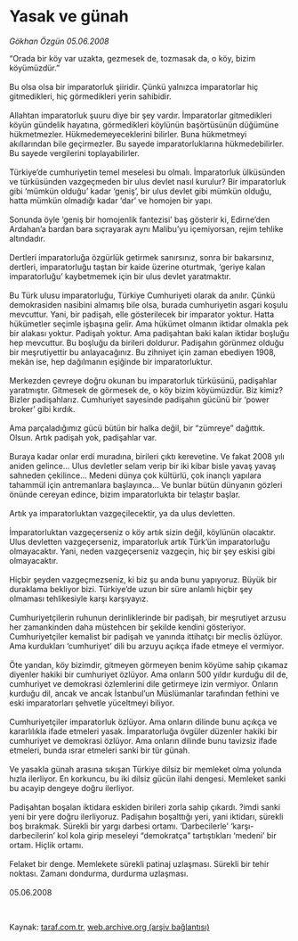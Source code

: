 # Yasak ve günah

*Gökhan Özgün 05.06.2008*

<div class="taraf_structure_2col_1zq">
<div class="margen_n">



 <p>“Orada bir köy var uzakta, gezmesek de, tozmasak da, o köy, bizim köyümüzdür.” <br/>
<br/>
Bu olsa olsa bir imparatorluk şiiridir. Çünkü yalnızca imparatorlar hiç gitmedikleri, hiç görmedikleri yerin sahibidir.<br/>
<br/>
Allahtan imparatorluk şuuru diye bir şey vardır. İmparatorlar gitmedikleri köyün gündelik hayatına, görmedikleri köylünün başörtüsünün düğümüne hükmetmezler. Hükmedemeyeceklerini bilirler. Buna hükmetmeyi akıllarından bile geçirmezler. Bu sayede imparatorluklarına hükmedebilirler. Bu sayede vergilerini toplayabilirler.<br/>
<br/>
Türkiye’de cumhuriyetin temel meselesi bu olmalı. İmparatorluk ülküsünden ve türküsünden vazgeçmeden bir ulus devlet nasıl kurulur? Bir imparatorluk gibi ‘mümkün olduğu’ kadar ‘geniş’, bir ulus devlet gibi mümkün olduğu, hatta mümkün olmadığı kadar ‘dar’ ve homojen bir yapı. <br/>
<br/>
Sonunda öyle ‘geniş bir homojenlik fantezisi’ baş gösterir ki, Edirne’den Ardahan’a bardan bara sıçrayarak aynı Malibu’yu içemiyorsan, rejim tehlike altındadır. <br/>
<br/>
Dertleri imparatorluğa özgürlük getirmek sanırsınız, sonra bir bakarsınız, dertleri, imparatorluğu taştan bir kaide üzerine oturtmak, ‘geriye kalan imparatorluğu’ kaybetmemek için bir ulus devlet yaratmaktır. <br/>
<br/>
Bu Türk ulusu imparatorluğu, Türkiye Cumhuriyeti olarak da anılır. Çünkü demokrasiden nasibini almamış bile olsa, burada cumhuriyetin asgari koşulu mevcuttur. Yani, bir padişah, elle gösterilecek bir imparator yoktur. Hatta hükümetler seçimle işbaşına gelir. Ama hükümet olmanın iktidar olmakla pek bir alakası yoktur. Padişah yoktur. Ama padişahtan baki kalan iktidar boşluğu hep mevcuttur. Bu boşluğu da birileri doldurur. Padişahın görünmez olduğu bir meşrutiyettir bu anlayacağınız. Bu zihniyet için zaman ebediyen 1908, mekân ise, hep dağılmanın eşiğinde bir imparatorluktur.<br/>
<br/>
Merkezden çevreye doğru okunan bu imparatorluk türküsünü, padişahlar yaratmıştır. Gitmesek de görmesek de, o köy bizim köyümüzdür. Biz kimiz? Bizler padişahlarız. Cumhuriyet sayesinde padişahın gücünü bir ‘power broker’ gibi kırdık. <br/>
<br/>
Ama parçaladığımız gücü bütün bir halka değil, bir “zümreye” dağıttık. Olsun. Artık padişah yok, padişahlar var. <br/>
<br/>
Buraya kadar onlar erdi muradına, birileri çıktı kerevetine. Ve fakat 2008 yılı aniden gelince... Ulus devletler selam verip bir iki kibar bisle yavaş yavaş sahneden çekilince... Medeni dünya çok kültürlü, çok inançlı yapılara tahammül için antremanlara başlayınca... Ve bunlar bütün dünyanın gözleri önünde cereyan edince, bizim imparatorlukta bir telaştır başlar.<br/>
<br/>
Artık ya imparatorluktan vazgeçilecektir, ya da ulus devletten. <br/>
<br/>
İmparatorluktan vazgeçerseniz o köy artık sizin değil, köylünün olacaktır. Ulus devletten vazgeçerseniz, imparatorluk artık Türk’ün imparatorluğu olmayacaktır. Yani, neden vazgeçerseniz vazgeçin, hiç bir şey eskisi gibi olmayacaktır.<br/>
<br/>
Hiçbir şeyden vazgeçmezseniz, ki biz şu anda bunu yapıyoruz. Büyük bir duraklama bekliyor bizi. Türkiye’de uzun bir süre anlamlı hiçbir şey olmaması tehlikesiyle karşı karşıyayız.<br/>
<br/>
Cumhuriyetçilerin ruhunun derinliklerinde bir padişah, bir meşrutiyet arzusu her zamankinden daha müstehcen bir şekilde kendini gösteriyor. Cumhuriyetçiler kemalist bir padişah ve yanında ittihatçı bir meclis özlüyor. Ama kurdukları ‘cumhuriyet’ dili bu arzuyu açıkça ifade etmeye el vermiyor.<br/>
<br/>
Öte yandan, köy bizimdir, gitmeyen görmeyen benim köyüme sahip çıkamaz diyenler hakiki bir cumhuriyet özlüyor. Ama onların 500 yıldır kurduğu dil de, cumhuriyet ve demokrasi özlemlerini dile getirmeye izin vermiyor. Onların kurduğu dil, ancak ve ancak İstanbul’un Müslümanlar tarafından fethini ve eski imparatorları şehvetle yüceltmeyi biliyor.<br/>
<br/>
Cumhuriyetçiler imparatorluk özlüyor. Ama onların dilinde bunu açıkça ve kararlılıkla ifade etmeleri yasak. İmparatorluğa övgüler düzenler hakiki bir cumhuriyet ve demokrasi özlüyor. Ama onların dilinde bunu tavizsiz ifade etmeleri, bunda ısrar etmeleri sanki bir tür günah. <br/>
<br/>
Ve yasakla günah arasına sıkışan Türkiye dilsiz bir memleket olma yolunda hızla ilerliyor. En korkuncu, bu iki dilsiz gücün ilahi dengesi. Memleket sanki bu acayip dengeye doğru ilerliyor.<br/>
<br/>
Padişahtan boşalan iktidara eskiden birileri zorla sahip çıkardı. ?imdi sanki yeni bir yere doğru ilerliyoruz. Padişahın boşalttığı yeri, yani iktidarı, sürekli boş bırakmak. Sürekli bir yargı darbesi ortamı. ‘Darbecilerle’ ‘karşı- darbecilerin’ kol kola girip meseleyi “demokratça” tartıştıkları ‘medeni’ bir ortam. Hiçlik ortamı.<br/>
<br/>
Felaket bir denge. Memlekete sürekli patinaj uzlaşması. Sürekli bir tehir noktası. Zamanı dondurma, durdurma uzlaşması.<br/>
<br/>
05.06.2008</p>

<br/>


<div id="taraf_not">
</div>

</div>


</div>

Kaynak: [taraf.com.tr](http://www.taraf.com.tr:80/makale/812.htm), [web.archive.org (arşiv bağlantısı)](http://web.archive.org/web/20090413221238/http://www.taraf.com.tr:80/makale/812.htm)
